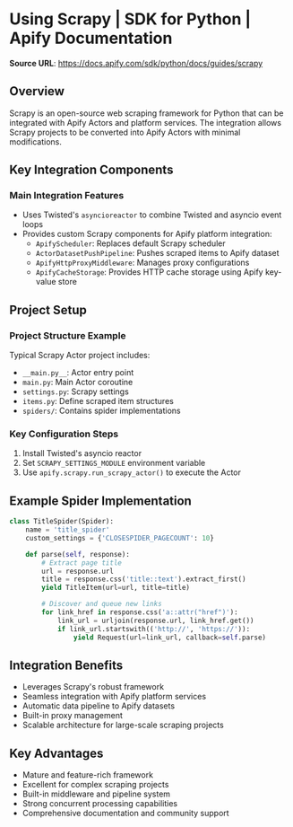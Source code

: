 # Using Scrapy | SDK for Python | Apify Documentation

**Source URL**: https://docs.apify.com/sdk/python/docs/guides/scrapy

## Overview
Scrapy is an open-source web scraping framework for Python that can be integrated with Apify Actors and platform services. The integration allows Scrapy projects to be converted into Apify Actors with minimal modifications.

## Key Integration Components

### Main Integration Features
- Uses Twisted's `asyncioreactor` to combine Twisted and asyncio event loops
- Provides custom Scrapy components for Apify platform integration:
  - `ApifyScheduler`: Replaces default Scrapy scheduler
  - `ActorDatasetPushPipeline`: Pushes scraped items to Apify dataset
  - `ApifyHttpProxyMiddleware`: Manages proxy configurations
  - `ApifyCacheStorage`: Provides HTTP cache storage using Apify key-value store

## Project Setup

### Project Structure Example
Typical Scrapy Actor project includes:
- `__main.py__`: Actor entry point
- `main.py`: Main Actor coroutine
- `settings.py`: Scrapy settings
- `items.py`: Define scraped item structures
- `spiders/`: Contains spider implementations

### Key Configuration Steps
1. Install Twisted's asyncio reactor
2. Set `SCRAPY_SETTINGS_MODULE` environment variable
3. Use `apify.scrapy.run_scrapy_actor()` to execute the Actor

## Example Spider Implementation

```python
class TitleSpider(Spider):
    name = 'title_spider'
    custom_settings = {'CLOSESPIDER_PAGECOUNT': 10}

    def parse(self, response):
        # Extract page title
        url = response.url
        title = response.css('title::text').extract_first()
        yield TitleItem(url=url, title=title)

        # Discover and queue new links
        for link_href in response.css('a::attr("href")'):
            link_url = urljoin(response.url, link_href.get())
            if link_url.startswith(('http://', 'https://')):
                yield Request(url=link_url, callback=self.parse)
```

## Integration Benefits

- Leverages Scrapy's robust framework
- Seamless integration with Apify platform services
- Automatic data pipeline to Apify datasets
- Built-in proxy management
- Scalable architecture for large-scale scraping projects

## Key Advantages

- Mature and feature-rich framework
- Excellent for complex scraping projects
- Built-in middleware and pipeline system
- Strong concurrent processing capabilities
- Comprehensive documentation and community support